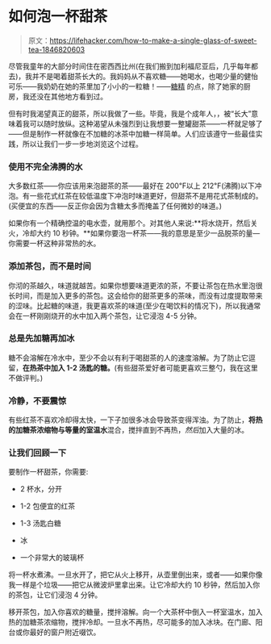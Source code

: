 # 如何泡一杯甜茶

> 原文：<https://lifehacker.com/how-to-make-a-single-glass-of-sweet-tea-1846820603>

尽管我童年的大部分时间住在密西西比州(在我们搬到加利福尼亚后，几乎每年都去)，我并不是喝着甜茶长大的。我妈妈从不喜欢糖——她喝水，也喝少量的健怡可乐——我奶奶在她的茶里加了小小的一粒糖！——[糖精](https://amzn.to/2RrqcYB) 的点，除了她家的厨房，我还没在其他地方看到过。



但有时我渴望真正的甜茶，所以我做了一些。毕竟，我是个成年人，，被“长大”意味着我可以随时放纵。这种渴望从未强烈到让我想要一整罐甜茶——一杯就足够了——但是制作一杯就像在不加糖的冰茶中加糖一样简单。人们应该遵守一些最佳实践，所以让我们一步一步地浏览这个过程。

### 使用不完全沸腾的水

大多数红茶——你应该用来泡甜茶的茶——最好在 200℉以上 212℉(沸腾)以下冲泡。有一些花式红茶在较低温度下冲泡时味道更好，但甜茶不是用花式茶制成的。(买便宜的东西——反正你会因为含糖太多而掩盖了任何微妙的味道。)

如果你有一个精确控温的电水壶，就用那个。对其他人来说:**将水烧开，然后关火，冷却大约 10 秒钟。**如果你要泡一杯茶——我的意思是至少一品脱茶的量— 你需要一杯这种非常热的水。

### 添加茶包，而不是时间

你沏的茶越久，味道就越苦。如果你想要味道更浓的茶，不要让茶包在热水里泡很长时间，而是加入更多的茶包。这会给你的甜茶更多的茶味，而没有过度提取带来的涩味。比起糖的味道，我更喜欢茶的味道(至少在喝饮料的情况下)，所以我通常会在一杯刚刚烧开的水中加入两个茶包，让它浸泡 4-5 分钟。

### 总是先加糖再加冰

糖不会溶解在冷水中，至少不会以有利于喝甜茶的人的速度溶解。为了防止它逗留，**在热茶中加入 1-2 汤匙的糖。**(有些甜茶爱好者可能更喜欢三整勺，我在这里不做评判。)

### 冷静，不要震惊

有些红茶不喜欢冷却得太快，一下子加很多冰会导致茶变得浑浊。为了防止，**将热的加糖茶浓缩物与等量的室温水**混合，搅拌直到不再热，*然后*加入大量的冰。

### 让我们回顾一下

要制作一杯甜茶，你需要:

*   2 杯水，分开

*   1-2 包便宜的红茶
*   1-3 汤匙白糖
*   冰
*   一个非常大的玻璃杯

将一杯水煮沸。一旦水开了，把它从火上移开，从壶里倒出来，或者——如果你像我一样是个垃圾——把它从微波炉里拿出来。让它冷却大约 10 秒钟，然后加入你的茶包，让它们浸泡 4 分钟。

移开茶包，加入你喜欢的糖量，搅拌溶解。向一个大茶杯中倒入一杯室温水，加入热的加糖茶浓缩物，搅拌冷却。一旦水不再热，尽可能多的加入冰块。在门廊、阳台或你最好的窗户附近啜饮。